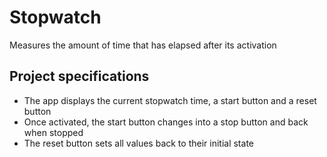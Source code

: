 # Stopwatch
Measures the amount of time that has elapsed after its activation

## Project specifications
- The app displays the current stopwatch time, a start button and a reset button
- Once activated, the start button changes into a stop button and back when stopped
- The reset button sets all values back to their initial state